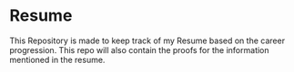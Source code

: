 # Resume
This Repository is made to keep track of my Resume based on the career progression. This repo will also contain the proofs for the information mentioned in the resume.
